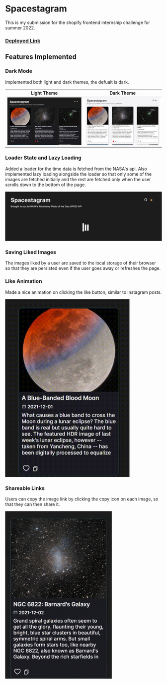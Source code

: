 # Spacestagram

This is my submission for the shopify frontend internship challenge for summer 2022.

### [Deployed Link](https://spacestagram-9999.netlify.app/)

## Features Implemented

### Dark Mode

Implemented both light and dark themes, the defualt is dark.

<!-- ![Dark Theme!](/src/data/images/dark.jpg)
![Light Theme!](/src/data/images/light.jpg) -->

|                Light Theme                |                 Dark Theme                  |
| :---------------------------------------: | :-----------------------------------------: |
| ![Dark Theme!](/src/data/images/dark.jpg) | ![Light Theme!](/src/data/images/light.jpg) |

### Loader State and Lazy Loading

Added a loader for the time data is fetched from the NASA's api. Also implemented lazy loading alongside the loader so that only some of the images are fetched initially and the rest are fetched only when the user scrolls down to the bottom of the page.

![Loading State!](/src/data/images/loading.jpg)

### Saving Liked Images

The images liked by a user are saved to the local storage of their browser so that they are persisted even if the user goes away or refreshes the page.

### Like Animation

Made a nice animation on clicking the like button, similar to instagram posts.

![Like Animation!](/src/data/images/like-animation.gif)

### Shareable Links

Users can copy the image link by clicking the copy icon on each image, so that they can then share it.

![Copy Image Link!](/src/data/images/copy-link.gif)
